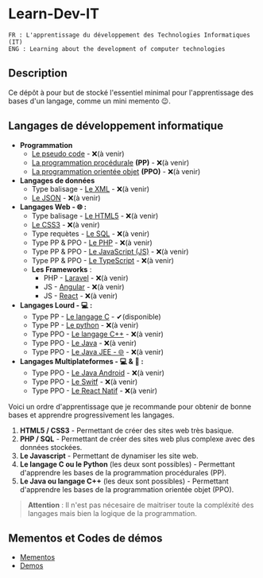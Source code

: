 # Learn-Dev-IT

```
FR : L'apprentissage du développement des Technologies Informatiques (IT)
ENG : Learning about the development of computer technologies
```

## Description

Ce dépôt à pour but de stocké l'essentiel minimal pour l'apprentissage des bases d'un langage, comme un mini memento 😉.

## Langages de développement informatique

- **Programmation**
  - [Le pseudo code](#) - ❌(à venir)
  - [La programmation procédurale](#) **(PP)** - ❌(à venir)
  - [La programmation orientée objet](#) **(PPO)** - ❌(à venir)
- **Langages de données**
  - Type balisage - [Le XML](#) - ❌(à venir)
  - [Le JSON](#) - ❌(à venir)
- **Langages Web - 🌐 :**
  - Type balisage - [Le HTML5](#) - ❌(à venir)
  - [Le CSS3](#) - ❌(à venir)
  - Type requètes - [Le SQL](#) - ❌(à venir)
  - Type PP & PPO - [Le PHP](#) - ❌(à venir)
  - Type PP & PPO - [Le JavaScript (JS)](#) - ❌(à venir)
  - Type PP & PPO - [Le TypeScript](#) - ❌(à venir)
  - **Les Frameworks** :
    - PHP - [Laravel](#) - ❌(à venir)
    - JS - [Angular](#) - ❌(à venir)
    - JS - [React](#) - ❌(à venir)
- **Langages Lourd - 💻 :**
  - Type PP - [Le langage C](langage_c.md) - ✔(disponible)
  - Type PP - [Le python](#) - ❌(à venir)
  - Type PPO - [Le langage C++](#) - ❌(à venir)
  - Type PPO - [Le Java](#) - ❌(à venir)
  - Type PPO - [Le Java JEE - 🌐](#) - ❌(à venir)
- **Langages Multiplateformes - 💻 & 📱 :**
  - Type PPO - [Le Java Android](#) - ❌(à venir)
  - Type PPO - [Le Switf](#) - ❌(à venir)
  - Type PPO - [Le React Natif](#) - ❌(à venir)

Voici un ordre d'apprentissage que je recommande pour obtenir de bonne bases et apprendre progressivement les langages.

1. **HTML5 / CSS3** - Permettant de créer des sites web très basique.
2. **PHP / SQL** - Permettant de créer des sites web plus complexe avec des données stockées.
3. **Le Javascript** - Permettant de dynamiser les site web.
4. **Le langage C ou le Python** (les deux sont possibles) - Permettant d'apprendre les bases de la programmation procédurales (PP).
5. **Le Java ou langage C++** (les deux sont possibles) - Permettant d'apprendre les bases de la programmation orientée objet (PPO).

> **Attention** : Il n'est pas nécesaire de maitriser toute la compléxité des langages mais bien la logique de la programmation.

## Mementos et Codes de démos

- [Mementos](mementos/)
- [Demos](demos/)